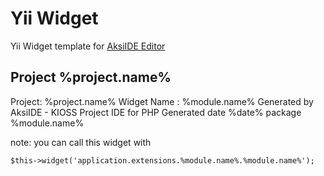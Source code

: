 

Yii Widget
==========

Yii Widget template for [AksiIDE Editor](http://aksiide.com "AksiIDE Editor")

Project %project.name%
-------------
Project: %project.name%
Widget Name : %module.name%
Generated by AksiIDE - KIOSS Project IDE for PHP
Generated date %date%
package  %module.name%

note:
you can call this widget with
```
$this->widget('application.extensions.%module.name%.%module.name%');
```

